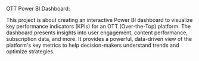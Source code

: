 OTT Power BI Dashboard:

This project is about creating an interactive Power BI dashboard to visualize key performance indicators (KPIs) for an OTT (Over-the-Top) platform. The dashboard presents insights into user engagement, content performance, subscription data, and more. It provides a powerful, data-driven view of the platform's key metrics to help decision-makers understand trends and optimize strategies.
